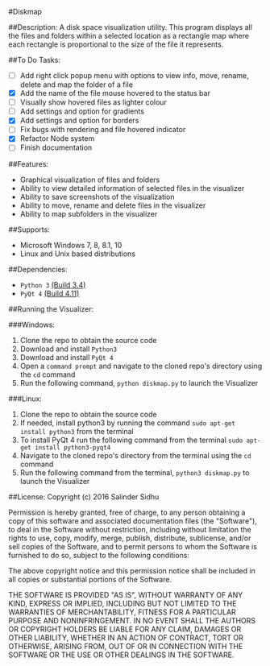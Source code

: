 #Diskmap

##Description:
A disk space visualization utility. This program displays all the files and folders within a selected location as a rectangle map where each rectangle is proportional to the size of the file it represents.

##To Do Tasks:
- [ ] Add right click popup menu with options to view info, move, rename, delete and map the folder of a file
- [X] Add the name of the file mouse hovered to the status bar
- [ ] Visually show hovered files as lighter colour
- [ ] Add settings and option for gradients
- [X] Add settings and option for borders
- [ ] Fix bugs with rendering and file hovered indicator
- [X] Refactor Node system
- [ ] Finish documentation

##Features:
- Graphical visualization of files and folders
- Ability to view detailed information of selected files in the visualizer
- Ability to save screenshots of the visualization
- Ability to move, rename and delete files in the visualizer
- Ability to map subfolders in the visualizer

##Supports:
- Microsoft Windows 7, 8, 8.1, 10
- Linux and Unix based distributions

##Dependencies:
- `Python 3` [(Build 3.4)](https://www.python.org/downloads/)
- `PyQt 4` [(Build 4.11)](https://riverbankcomputing.com/software/pyqt/download)

##Running the Visualizer:

###Windows:
1. Clone the repo to obtain the source code
2. Download and install `Python3`
3. Download and install `PyQt 4`
4. Open a `command prompt` and navigate to the cloned repo's directory using the `cd` command
5. Run the following command, `python diskmap.py` to launch the Visualizer

###Linux:
1. Clone the repo to obtain the source code
2. If needed, install python3 by running the command `sudo apt-get install python3` from the terminal
3. To install PyQt 4 run the following command from the terminal `sudo apt-get install python3-pyqt4`
4. Navigate to the cloned repo's directory from the terminal using the `cd` command
5. Run the following command from the terminal, `python3 diskmap.py` to launch the Visualizer

##License:
Copyright (c) 2016 Salinder Sidhu

Permission is hereby granted, free of charge, to any person obtaining a copy of this software and associated documentation files (the "Software"), to deal in the Software without restriction, including without limitation the rights to use, copy, modify, merge, publish, distribute, sublicense, and/or sell copies of the Software, and to permit persons to whom the Software is furnished to do so, subject to the following conditions:

The above copyright notice and this permission notice shall be included in all copies or substantial portions of the Software.

THE SOFTWARE IS PROVIDED "AS IS", WITHOUT WARRANTY OF ANY KIND, EXPRESS OR IMPLIED, INCLUDING BUT NOT LIMITED TO THE WARRANTIES OF MERCHANTABILITY, FITNESS FOR A PARTICULAR PURPOSE AND NONINFRINGEMENT. IN NO EVENT SHALL THE AUTHORS OR COPYRIGHT HOLDERS BE LIABLE FOR ANY CLAIM, DAMAGES OR OTHER LIABILITY, WHETHER IN AN ACTION OF CONTRACT, TORT OR OTHERWISE, ARISING FROM, OUT OF OR IN CONNECTION WITH THE SOFTWARE OR THE USE OR OTHER DEALINGS IN THE SOFTWARE.
